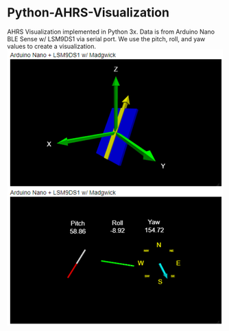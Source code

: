 # Python-AHRS-Visualization
AHRS Visualization implemented in Python 3x.  Data is from Arduino Nano BLE Sense w/ LSM9DS1 via serial port.
We use the pitch, roll, and yaw values to create a visualization.
![image](AHRS.PNG)
